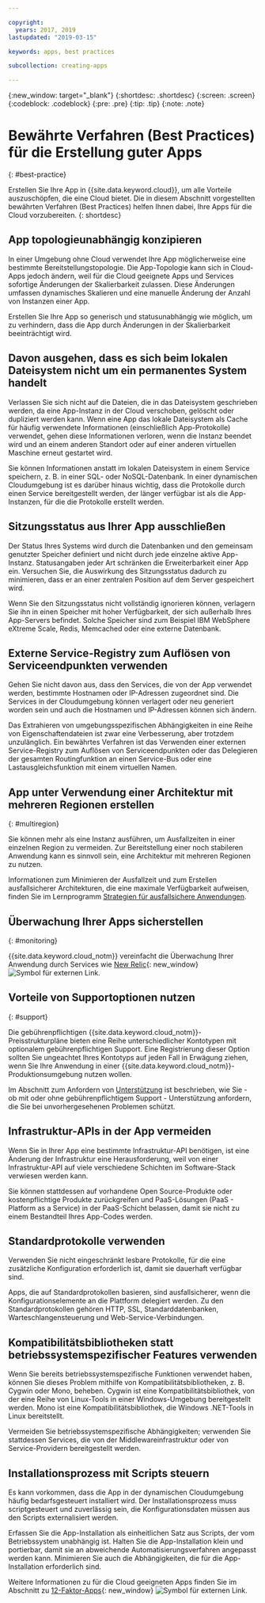 ```yaml
---

copyright:
  years: 2017, 2019
lastupdated: "2019-03-15"

keywords: apps, best practices

subcollection: creating-apps

---
```


{:new_window: target="_blank"}
{:shortdesc: .shortdesc}
{:screen: .screen}
{:codeblock: .codeblock}
{:pre: .pre}
{:tip: .tip}
{:note: .note}

# Bewährte Verfahren (Best Practices) für die Erstellung guter Apps
{: #best-practice}

Erstellen Sie Ihre App in {{site.data.keyword.cloud}}, um alle Vorteile auszuschöpfen, die eine Cloud bietet. Die in diesem Abschnitt vorgestellten bewährten Verfahren (Best Practices) helfen Ihnen dabei, Ihre Apps für die Cloud vorzubereiten.
{: shortdesc}

## App topologieunabhängig konzipieren

In einer Umgebung ohne Cloud verwendet Ihre App möglicherweise eine bestimmte Bereitstellungstopologie. Die App-Topologie kann sich in Cloud-Apps jedoch ändern, weil für die Cloud geeignete Apps und Services sofortige Änderungen der Skalierbarkeit zulassen. Diese Änderungen umfassen dynamisches Skalieren und eine manuelle Änderung der Anzahl von Instanzen einer App.

Erstellen Sie Ihre App so generisch und statusunabhängig wie möglich, um zu verhindern, dass die App durch Änderungen in der Skalierbarkeit beeinträchtigt wird.

## Davon ausgehen, dass es sich beim lokalen Dateisystem nicht um ein permanentes System handelt

Verlassen Sie sich nicht auf die Dateien, die in das Dateisystem geschrieben werden, da eine App-Instanz in der Cloud verschoben, gelöscht oder dupliziert werden kann. Wenn eine App das lokale Dateisystem als Cache für häufig verwendete Informationen (einschließlich App-Protokolle) verwendet, gehen diese Informationen verloren, wenn die Instanz beendet wird und an einem anderen Standort oder auf einer anderen virtuellen Maschine erneut gestartet wird.

Sie können Informationen anstatt im lokalen Dateisystem in einem Service speichern, z. B. in einer SQL- oder NoSQL-Datenbank. In einer dynamischen Cloudumgebung ist es darüber hinaus wichtig, dass die Protokolle durch einen Service bereitgestellt werden, der länger verfügbar ist als die App-Instanzen, für die die Protokolle erstellt werden.

## Sitzungsstatus aus Ihrer App ausschließen

Der Status Ihres Systems wird durch die Datenbanken und den gemeinsam genutzter Speicher definiert und nicht durch jede einzelne aktive App-Instanz. Statusangaben jeder Art schränken die Erweiterbarkeit einer App ein. Versuchen Sie, die Auswirkung des Sitzungsstatus dadurch zu minimieren, dass er an einer zentralen Position auf dem Server gespeichert wird.

Wenn Sie den Sitzungsstatus nicht vollständig ignorieren können, verlagern Sie ihn in einen Speicher mit hoher Verfügbarkeit, der sich außerhalb Ihres App-Servers befindet. Solche Speicher sind zum Beispiel IBM WebSphere eXtreme Scale, Redis, Memcached oder eine externe Datenbank.

## Externe Service-Registry zum Auflösen von Serviceendpunkten verwenden

Gehen Sie nicht davon aus, dass den Services, die von der App verwendet werden, bestimmte Hostnamen oder IP-Adressen zugeordnet sind. Die Services in der Cloudumgebung können verlagert oder neu generiert worden sein und auch die Hostnamen und IP-Adressen können sich ändern.

Das Extrahieren von umgebungsspezifischen Abhängigkeiten in eine Reihe von Eigenschaftendateien ist zwar eine Verbesserung, aber trotzdem unzulänglich. Ein bewährtes Verfahren ist das Verwenden einer externen Service-Registry zum Auflösen von Serviceendpunkten oder das Delegieren der gesamten Routingfunktion an einen Service-Bus oder eine Lastausgleichsfunktion mit einem virtuellen Namen.

## App unter Verwendung einer Architektur mit mehreren Regionen erstellen
{: #multiregion}

Sie können mehr als eine Instanz ausführen, um Ausfallzeiten in einer einzelnen Region zu vermeiden. Zur Bereitstellung einer noch stabileren Anwendung kann es sinnvoll sein, eine Architektur mit mehreren Regionen zu nutzen.

Informationen zum Minimieren der Ausfallzeit und zum Erstellen ausfallsicherer Architekturen, die eine maximale Verfügbarkeit aufweisen, finden Sie im Lernprogramm [Strategien für ausfallsichere Anwendungen](/docs/tutorials?topic=solution-tutorials-strategies-for-resilient-applications).

## Überwachung Ihrer Apps sicherstellen
{: #monitoring}

{{site.data.keyword.cloud_notm}} vereinfacht die Überwachung Ihrer Anwendung durch Services wie [New Relic](http://newrelic.com/){: new_window} ![Symbol für externen Link](../icons/launch-glyph.svg "Symbol für externen Link").

## Vorteile von Supportoptionen nutzen
{: #support}

Die gebührenpflichtigen {{site.data.keyword.cloud_notm}}-Preisstrukturpläne bieten eine Reihe unterschiedlicher Kontotypen mit optionalem gebührenpflichtigen Support. Eine Registrierung dieser Option sollten Sie ungeachtet Ihres Kontotyps auf jeden Fall in Erwägung ziehen, wenn Sie Ihre Anwendung in einer {{site.data.keyword.cloud_notm}}-Produktionsumgebung nutzen wollen.

Im Abschnitt zum Anfordern von [Unterstützung](/docs/get-support?topic=get-support-getting-customer-support) ist beschrieben, wie Sie - ob mit oder ohne gebührenpflichtigem Support - Unterstützung anfordern, die Sie bei unvorhergesehenen Problemen schützt.

## Infrastruktur-APIs in der App vermeiden

Wenn Sie in Ihrer App eine bestimmte Infrastruktur-API benötigen, ist eine Änderung der Infrastruktur eine Herausforderung, weil von einer Infrastruktur-API auf viele verschiedene Schichten im Software-Stack verwiesen werden kann.

Sie können stattdessen auf vorhandene Open Source-Produkte oder kostenpflichtige Produkte zurückgreifen und PaaS-Lösungen (PaaS - Platform as a Service) in der PaaS-Schicht belassen, damit sie nicht zu einem Bestandteil Ihres App-Codes werden.

## Standardprotokolle verwenden

Verwenden Sie nicht eingeschränkt lesbare Protokolle, für die eine zusätzliche Konfiguration erforderlich ist, damit sie dauerhaft verfügbar sind.

Apps, die auf Standardprotokollen basieren, sind ausfallsicherer, wenn die Konfigurationselemente an die Plattform delegiert werden. Zu den Standardprotokollen gehören HTTP, SSL, Standarddatenbanken, Warteschlangensteuerung und Web-Service-Verbindungen.

## Kompatibilitätsbibliotheken statt betriebssystemspezifischer Features verwenden

Wenn Sie bereits betriebssystemspezifische Funktionen verwendet haben, können Sie dieses Problem mithilfe von Kompatibilitätsbibliotheken, z. B. Cygwin oder Mono, beheben. Cygwin ist eine Kompatibilitätsbibliothek, von der eine Reihe von Linux-Tools in einer Windows-Umgebung bereitgestellt werden. Mono ist eine Kompatibilitätsbibliothek, die Windows .NET-Tools in Linux bereitstellt.

Vermeiden Sie betriebssystemspezifische Abhängigkeiten; verwenden Sie stattdessen Services, die von der Middlewareinfrastruktur oder von Service-Providern bereitgestellt werden.

## Installationsprozess mit Scripts steuern

Es kann vorkommen, dass die App in der dynamischen Cloudumgebung häufig bedarfsgesteuert installiert wird. Der Installationsprozess muss scriptgesteuert und zuverlässig sein, die Konfigurationsdaten müssen aus den Scripts externalisiert werden.

Erfassen Sie die App-Installation als einheitlichen Satz aus Scripts, der vom Betriebssystem unabhängig ist. Halten Sie die App-Installation klein und portierbar, damit sie an abweichende Automatisierungsverfahren angepasst werden kann. Minimieren Sie auch die Abhängigkeiten, die für die App-Installation erforderlich sind.

Weitere Informationen zu für die Cloud geeigneten Apps finden Sie im Abschnitt zu [12-Faktor-Apps](http://12factor.net/){: new_window} ![Symbol für externen Link](../icons/launch-glyph.svg "Symbol für externen Link").


